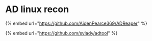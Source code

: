 # AD linux recon

{% embed url="https://github.com/AidenPearce369/ADReaper" %}

{% embed url="https://github.com/svlady/adtool" %}
